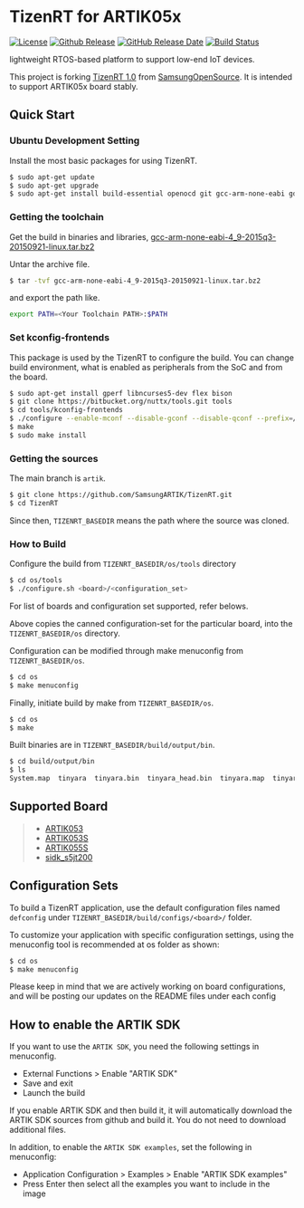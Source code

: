 # TizenRT for ARTIK05x

[![License](https://img.shields.io/github/license/SamsungARTIK/TizenRT.svg)](LICENSE)
[![Github Release](https://img.shields.io/github/release/SamsungARTIK/TizenRT.svg)](https://github.com/SamsungARTIK/TizenRT/releases)
[![GitHub Release Date](https://img.shields.io/github/release-date/SamsungARTIK/TizenRT.svg)](https://github.com/SamsungARTIK/TizenRT/releases)
[![Build Status](https://travis-ci.org/SamsungARTIK/TizenRT.svg?branch=artik)](https://travis-ci.org/SamsungARTIK/TizenRT)

lightweight RTOS-based platform to support low-end IoT devices.

This project is forking [TizenRT 1.0](https://github.com/Samsung/TizenRT) from [SamsungOpenSource](https://github.com/Samsung). It is intended to support ARTIK05x board stably.

## Quick Start
### Ubuntu Development Setting

Install the most basic packages for using TizenRT.
```bash
$ sudo apt-get update
$ sudo apt-get upgrade
$ sudo apt-get install build-essential openocd git gcc-arm-none-eabi gdb-arm-none-eabi minicom
```

### Getting the toolchain

Get the build in binaries and libraries, [gcc-arm-none-eabi-4_9-2015q3-20150921-linux.tar.bz2](https://launchpad.net/gcc-arm-embedded/4.9/4.9-2015-q3-update/+download/gcc-arm-none-eabi-4_9-2015q3-20150921-linux.tar.bz2)

Untar the archive file.
```bash
$ tar -tvf gcc-arm-none-eabi-4_9-2015q3-20150921-linux.tar.bz2
```

and export the path like.
```bash
export PATH=<Your Toolchain PATH>:$PATH
```

### Set kconfig-frontends

This package is used by the TizenRT to configure the build. You can change build environment, what is enabled as peripherals from the SoC and from the board.
```bash
$ sudo apt-get install gperf libncurses5-dev flex bison
$ git clone https://bitbucket.org/nuttx/tools.git tools
$ cd tools/kconfig-frontends
$ ./configure --enable-mconf --disable-gconf --disable-qconf --prefix=/usr
$ make
$ sudo make install
```

### Getting the sources

The main branch is `artik`.
```bash
$ git clone https://github.com/SamsungARTIK/TizenRT.git
$ cd TizenRT
```
Since then, `TIZENRT_BASEDIR` means the path where the source was cloned.

### How to Build

Configure the build from `TIZENRT_BASEDIR/os/tools` directory
```bash
$ cd os/tools
$ ./configure.sh <board>/<configuration_set>
```
For list of boards and configuration set supported, refer belows.

Above copies the canned configuration-set for the particular board, into the `TIZENRT_BASEDIR/os` directory.

Configuration can be modified through make menuconfig from `TIZENRT_BASEDIR/os`.
```bash
$ cd os
$ make menuconfig
```

Finally, initiate build by make from `TIZENRT_BASEDIR/os`.
```bash
$ cd os
$ make
```

Built binaries are in `TIZENRT_BASEDIR/build/output/bin`.
```bash
$ cd build/output/bin
$ ls
System.map  tinyara  tinyara.bin  tinyara_head.bin  tinyara.map  tinyara_memstats.txt
```

## Supported Board

> * [ARTIK053](build/configs/artik053/README.md)
> * [ARTIK053S](build/configs/artik053s/README.md)
> * [ARTIK055S](build/configs/artik055s/README.md)
> * [sidk_s5jt200](build/configs/sidk_s5jt200/README.md)

## Configuration Sets

To build a TizenRT application, use the default configuration files named `defconfig` under `TIZENRT_BASEDIR/build/configs/<board>/` folder.

To customize your application with specific configuration settings, using the menuconfig tool is recommended at os folder as shown:
```bash
$ cd os
$ make menuconfig
```
Please keep in mind that we are actively working on board configurations, and will be posting our updates on the README files under each config

## How to enable the ARTIK SDK

If you want to use the `ARTIK SDK`, you need the following settings in menuconfig.
 * External Functions > Enable "ARTIK SDK"
 * Save and exit
 * Launch the build

If you enable ARTIK SDK and then build it, it will automatically download the ARTIK SDK sources from github and build it. You do not need to download additional files.

In addition, to enable the `ARTIK SDK examples`, set the following in menuconfig:
 * Application Configuration > Examples > Enable "ARTIK SDK examples"
 * Press Enter then select all the examples you want to include in the image
